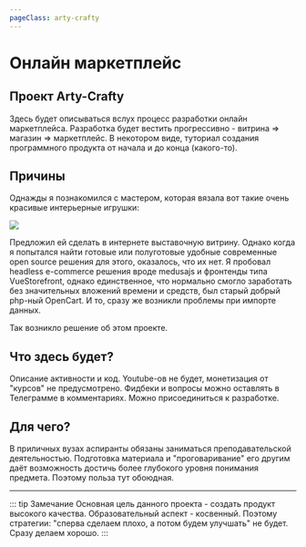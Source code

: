 ```yaml
---
pageClass: arty-crafty
---
```

# Онлайн маркетплейс

## Проект Arty-Crafty

Здесь будет описываться вслух процесс разработки онлайн маркетплейса. Разработка будет вестить прогрессивно - витрина => магазин => маркетплейс. В некотором виде, туториал создания программного продукта от начала и до конца (какого-то).

## Причины

Однажды я познакомился с мастером, которая вязала вот такие очень красивые интерьерные игрушки:

![](/ru/arty-crafty/assets/images/toys.jpg)

Предложил ей сделать в интернете выставочную витрину. Однако когда я попытался найти готовые или полуготовые удобные современные open source решения для этого, оказалось, что их нет. Я пробовал headless e-commerce решения вроде medusajs и фронтенды типа VueStorefront, однако единственное, что нормально смогло заработать без значительных вложений времени и средств, был старый добрый php-ный OpenCart. И то, сразу же возникли проблемы при импорте данных.

Так возникло решение об этом проекте.

## Что здесь будет?

Описание активности и код. Youtube-ов не будет, монетизация от "курсов" не предусмотрено. Фидбеки и вопросы можно оставлять в Телеграмме в комментариях. Можно присоединиться к разработке.

## Для чего?

В приличных вузах аспиранты обязаны заниматься преподавательской деятельностью. Подготовка материала и "проговаривание" его другим даёт возможность достичь более глубокого уровня понимания предмета. Поэтому польза тут обоюдная.

---

::: tip Замечание
Основная цель данного проекта - создать продукт высокого качества. Образовательный аспект - косвенный. Поэтому стратегии: "сперва сделаем плохо, а потом будем улучшать" не будет. Сразу делаем хорошо.
:::



